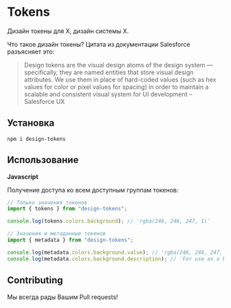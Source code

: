 # Tokens

Дизайн токены для X, дизайн системы X.

Что такое дизайн токены? Цитата из документации Salesforce разъясняет это:

> Design tokens are the visual design atoms of the design system — specifically, they are named entities that store visual design attributes. We use them in place of hard-coded values (such as hex values for color or pixel values for spacing) in order to maintain a scalable and consistent visual system for UI development – Salesforce UX

## Установка

```
npm i design-tokens
```

## Использование

**Javascript**

Получение доступа ко всем доступным группам токенов:

```js
// Только значения токенов
import { tokens } from "design-tokens";

console.log(tokens.colors.background); // 'rgba(246, 246, 247, 1)'

// Значения и метаданные токенов
import { metadata } from "design-tokens";

console.log(metadata.colors.background.value); // 'rgba(246, 246, 247, 1)'
console.log(metadata.colors.background.description); // 'For use as a background color, in components such as Page and Frame backgrounds.'
```

## Contributing

Мы всегда рады Вашим Pull requests!
